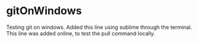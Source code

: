# gitOnWindows
Testing git on windows.
Added this line using sublime through the terminal.
This line was added online, to test the pull command locally.
